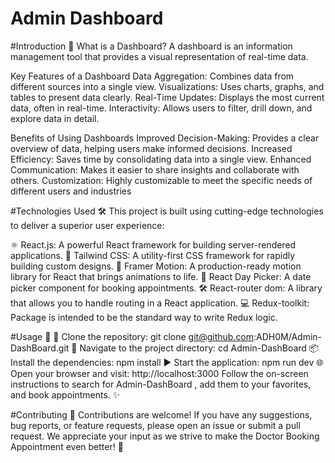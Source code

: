 # Admin Dashboard
#Introduction 📜
What is a Dashboard?
A dashboard is an information management tool that provides a visual representation of real-time data.

Key Features of a Dashboard
Data Aggregation: Combines data from different sources into a single view.
Visualizations: Uses charts, graphs, and tables to present data clearly.
Real-Time Updates: Displays the most current data, often in real-time.
Interactivity: Allows users to filter, drill down, and explore data in detail.

Benefits of Using Dashboards
Improved Decision-Making: Provides a clear overview of data, helping users make informed decisions.
Increased Efficiency: Saves time by consolidating data into a single view.
Enhanced Communication: Makes it easier to share insights and collaborate with others.
Customization: Highly customizable to meet the specific needs of different users and industries

#Technologies Used 🛠️
This project is built using cutting-edge technologies to deliver a superior user experience:

⚛️ React.js: A powerful React framework for building server-rendered applications.
🎨 Tailwind CSS: A utility-first CSS framework for rapidly building custom designs.
🌟 Framer Motion: A production-ready motion library for React that brings animations to life.
📅 React Day Picker: A date picker component for booking appointments.
🛠️ React-router dom: A library that allows you to handle routing in a React application.
💻 Redux-toolkit: Package is intended to be the standard way to write Redux logic. 

#Usage 🚀
🧪 Clone the repository: git clone git@github.com:ADH0M/Admin-DashBoard.git
📂 Navigate to the project directory: cd Admin-DashBoard
📦 Install the dependencies: npm install
▶️ Start the application: npm run dev
🌐 Open your browser and visit: http://localhost:3000
Follow the on-screen instructions to search for Admin-DashBoard , add them to your favorites, and book appointments. ✨

#Contributing 🤝
Contributions are welcome! If you have any suggestions, bug reports, or feature requests, please open an issue or submit a pull request. We appreciate your input as we strive to make the Doctor Booking Appointment even better! 🙌
